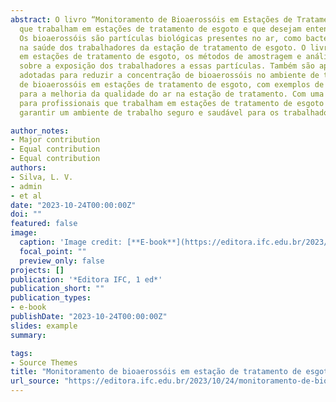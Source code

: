 ```yaml
---
abstract: O livro “Monitoramento de Bioaerossóis em Estações de Tratamento de Esgoto” é um guia prático para profissionais 
  que trabalham em estações de tratamento de esgoto e que desejam entender e controlar a presença de bioaerossóis no ambiente de trabalho. 
  Os bioaerossóis são partículas biológicas presentes no ar, como bactérias, fungos e vírus, que podem ter efeitos negativos 
  na saúde dos trabalhadores da estação de tratamento de esgoto. O livro aborda as principais fontes de bioaerossóis 
  em estações de tratamento de esgoto, os métodos de amostragem e análise dessas partículas e os resultados de estudos científicos 
  sobre a exposição dos trabalhadores a essas partículas. Também são apresentadas as principais medidas de controle que podem ser 
  adotadas para reduzir a concentração de bioaerossóis no ambiente de trabalho. Além disso, o livro inclui casos práticos de monitoramento 
  de bioaerossóis em estações de tratamento de esgoto, com exemplos de coleta de amostras, análise dos resultados e recomendações 
  para a melhoria da qualidade do ar na estação de tratamento. Com uma abordagem clara e direta, o livro é uma leitura indispensável 
  para profissionais que trabalham em estações de tratamento de esgoto e que desejam 
  garantir um ambiente de trabalho seguro e saudável para os trabalhadores.

author_notes:
- Major contribution
- Equal contribution
- Equal contribution
authors:
- Silva, L. V.
- admin
- et al
date: "2023-10-24T00:00:00Z"
doi: ""
featured: false
image:
  caption: 'Image credit: [**E-book**](https://editora.ifc.edu.br/2023/10/24/monitoramento-de-bioaerossois-em-estacao-de-tratamento-de-esgoto/)'
  focal_point: ""
  preview_only: false
projects: []
publication: '*Editora IFC, 1 ed*'
publication_short: ""
publication_types:
- e-book
publishDate: "2023-10-24T00:00:00Z"
slides: example
summary: 

tags:
- Source Themes
title: "Monitoramento de bioaerossóis em estação de tratamento de esgoto."
url_source: "https://editora.ifc.edu.br/2023/10/24/monitoramento-de-bioaerossois-em-estacao-de-tratamento-de-esgoto/"
---
```



